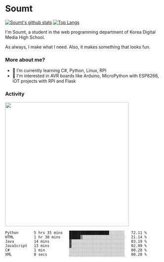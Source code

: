 # Soumt
[![Soumt's github stats](https://github-readme-stats.vercel.app/api?username=soumt-r)](https://github.com/anuraghazra/github-readme-stats)
[![Top Langs](https://github-readme-stats.vercel.app/api/top-langs/?username=soumt-r&layout=compact)](https://github.com/anuraghazra/github-readme-stats)

I'm Soumt, a student in the web programming department of Korea Digital Media High School.

As always, I make what I need. Also, it makes something that looks fun.

### More about me?
- 🌱 I’m currently learning C#, Python, Linux, RPI
- :pushpin: I'm interested in AVR boards like Arduino, MicroPython with ESP8266, IOT projects with RPI and Flask


### Activity
<img height="400" img src="https://wakatime.com/share/@soumt_r/0e4d0df5-374b-4c75-8ddb-57d54d739f69.svg"></img>

<!--START_SECTION:waka-->

```text
Python       5 hrs 35 mins   ██████████████████░░░░░░░   72.11 %
HTML         1 hr 38 mins    █████▒░░░░░░░░░░░░░░░░░░░   21.14 %
Java         14 mins         ▓░░░░░░░░░░░░░░░░░░░░░░░░   03.19 %
JavaScript   13 mins         ▓░░░░░░░░░░░░░░░░░░░░░░░░   02.99 %
C#           1 min           ░░░░░░░░░░░░░░░░░░░░░░░░░   00.28 %
XML          0 secs          ░░░░░░░░░░░░░░░░░░░░░░░░░   00.20 %
```

<!--END_SECTION:waka-->

